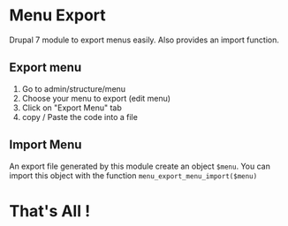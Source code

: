 Menu Export
==================

Drupal 7 module to export menus easily. Also provides an import function.

Export menu
-----------

1. Go to admin/structure/menu
2. Choose your menu to export (edit menu)
3. Click on "Export Menu" tab
4. copy / Paste the code into a file
 
Import Menu
-----------

An export file generated by this module create an object `$menu`.
You can import this object with the function `menu_export_menu_import($menu)`

That's All !
============
